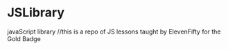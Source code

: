 # JSLibrary
javaScript library
//this is a repo of JS lessons taught by ElevenFifty for the Gold Badge
